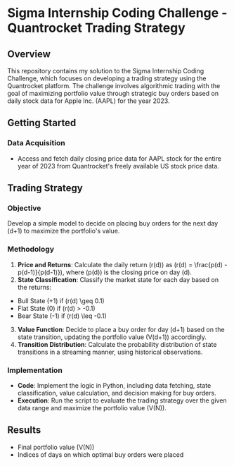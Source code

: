 # Sigma Internship Coding Challenge - Quantrocket Trading Strategy

## Overview
This repository contains my solution to the Sigma Internship Coding Challenge, which focuses on developing a trading strategy using the Quantrocket platform. The challenge involves algorithmic trading with the goal of maximizing portfolio value through strategic buy orders based on daily stock data for Apple Inc. (AAPL) for the year 2023.

## Getting Started

### Data Acquisition
- Access and fetch daily closing price data for AAPL stock for the entire year of 2023 from Quantrocket's freely available US stock price data.

## Trading Strategy

### Objective
Develop a simple model to decide on placing buy orders for the next day (d+1) to maximize the portfolio's value.

### Methodology
1. **Price and Returns**: Calculate the daily return \(r(d)\) as \(r(d) = \frac{p(d) - p(d-1)}{p(d-1)}\), where \(p(d)\) is the closing price on day \(d\).
2. **State Classification**: Classify the market state for each day based on the returns:
- Bull State (+1) if \(r(d) \geq 0.1\)
- Flat State (0) if \(r(d) > -0.1\)
- Bear State (-1) if \(r(d) \leq -0.1\)
3. **Value Function**: Decide to place a buy order for day \(d+1\) based on the state transition, updating the portfolio value \(V(d+1)\) accordingly.
4. **Transition Distribution**: Calculate the probability distribution of state transitions in a streaming manner, using historical observations.

### Implementation
- **Code**: Implement the logic in Python, including data fetching, state classification, value calculation, and decision making for buy orders.
- **Execution**: Run the script to evaluate the trading strategy over the given data range and maximize the portfolio value \(V(N)\).

## Results
- Final portfolio value \(V(N)\)
- Indices of days on which optimal buy orders were placed

